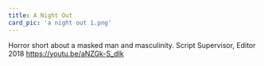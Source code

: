 ```yaml
---
title: A Night Out
card_pic: 'a night out 1.png'
---
```


Horror short about a masked man and masculinity.
Script Supervisor, Editor 2018
https://youtu.be/aNZGk-S_dIk
